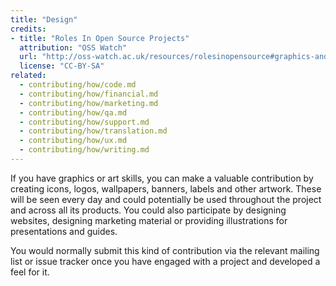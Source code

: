 ```yaml
---
title: "Design"
credits:
- title: "Roles In Open Source Projects"
  attribution: "OSS Watch"
  url: "http://oss-watch.ac.uk/resources/rolesinopensource#graphics-and-art"
  license: "CC-BY-SA"
related:
  - contributing/how/code.md
  - contributing/how/financial.md
  - contributing/how/marketing.md
  - contributing/how/qa.md
  - contributing/how/support.md
  - contributing/how/translation.md
  - contributing/how/ux.md
  - contributing/how/writing.md
---
```


If you have graphics or art skills, you can make a valuable contribution by creating icons, logos, wallpapers, banners, labels and other artwork. These will be seen every day and could potentially be used throughout the project and across all its products. You could also participate by designing websites, designing marketing material or providing illustrations for presentations and guides.

You would normally submit this kind of contribution via the relevant mailing list or issue tracker once you have engaged with a project and developed a feel for it.
